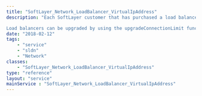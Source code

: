 ```yaml
---
title: "SoftLayer_Network_LoadBalancer_VirtualIpAddress"
description: "Each SoftLayer customer that has purchased a load balancer will have one defined in the SoftLayer_Network_LoadBalancer_VirtualIpAddress service.  Load balancers have a virtual IP address and a number of SoftLayer_Network_LoadBalancer_Service objects associated with them.  The SoftLayer_Network_LoadBalancer_VirtualIpAddress object is the only way for a customer to make changes to their load balancer service. 

Load balancers can be upgraded by using the upgradeConnectionLimit function, but this will upgrade your billing accordingly.  Downgrades are currently not supported, please open a ticket to accomplish a downgrade. "
date: "2018-02-12"
tags:
    - "service"
    - "sldn"
    - "Network"
classes:
    - "SoftLayer_Network_LoadBalancer_VirtualIpAddress"
type: "reference"
layout: "service"
mainService : "SoftLayer_Network_LoadBalancer_VirtualIpAddress"
---
```

